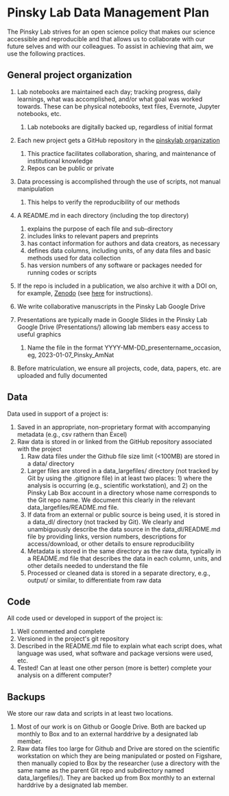 # Pinsky Lab Data Management Plan

The Pinsky Lab strives for an open science policy that makes our science accessible and reproducible and that allows us to collaborate with our future selves and with our colleagues. To assist in achieving that aim, we use the following practices.


## General project organization

1. Lab notebooks are maintained each day; tracking progress, daily learnings, what was accomplished, and/or what goal was worked towards. These can be physical notebooks, text files, Evernote, Jupyter notebooks, etc.
   1. Lab notebooks are digitally backed up, regardless of initial format

1. Each new project gets a GitHub repository in the [pinskylab organization](https://github.com/pinskylab)
   1. This practice facilitates collaboration, sharing, and maintenance of institutional knowledge
   1. Repos can be public or private
1. Data processing is accomplished through the use of scripts, not manual manipulation
   1. This helps to verify the reproducibility of our methods
1. A README.md in each directory (including the top directory) 
   1. explains the purpose of each file and sub-directory
   1. includes links to relevant papers and preprints
   1. has contact information for authors and data creators, as necessary
   1. defines data columns, including units, of any data files and basic methods used for data collection
   1. has version numbers of any software or packages needed for running codes or scripts
1. If the repo is included in a publication, we also archive it with a DOI on, for example, [Zenodo](https://www.zenodo.org) (see [here](https://github.com/pinskylab/pinskylab_methods/blob/master/cookbook.md#archiving-a-git-repo-with-zenodo-for-a-publication) for instructions).
1. We write collaborative manuscripts in the Pinsky Lab Google Drive
1. Presentations are typically made in Google Slides in the Pinsky Lab Google Drive (Presentations/) allowing lab members easy access to useful graphics
   1. Name the file in the format YYYY-MM-DD_presentername_occasion, eg, 2023-01-07_Pinsky_AmNat
1. Before matriculation, we ensure all projects, code, data, papers, etc. are uploaded and fully documented

## Data
Data used in support of a project is:

1. Saved in an appropriate, non-proprietary format with accompanying metadata (e.g., csv rathern than Excel)
1. Raw data is stored in or linked from the GitHub repository associated with the project
   1. Raw data files under the Github file size limit (<100MB) are stored in a data/ directory
   1. Larger files are stored in a data_largefiles/ directory (not tracked by Git by using the .gitignore file) in at least two places: 1) where the analysis is occurring (e.g., scientific workstation), and 2) on the Pinsky Lab Box account in a directory whose name corresponds to the Git repo name. We document this clearly in the relevant data_largefiles/README.md file.
   1. If data from an external or public source is being used, it is stored in a data_dl/ directory (not tracked by Git). We clearly and unambiguously describe the data source in the data_dl/README.md file by providing links, version numbers, descriptions for access/download, or other details to ensure reproducibility
   1. Metadata is stored in the same directory as the raw data, typically in a README.md file that describes the data in each column, units, and other details needed to understand the file
   1. Processed or cleaned data is stored in a separate directory, e.g., output/ or similar, to differentiate from raw data


## Code
All code used or developed in support of the project is:

1. Well commented and complete
1. Versioned in the project's git repository
1. Described in the README.md file to explain what each script does, what language was used, what software and package versions were used, etc.
1. Tested! Can at least one other person (more is better) complete your analysis on a different computer?

## Backups
We store our raw data and scripts in at least two locations.

1. Most of our work is on Github or Google Drive. Both are backed up monthly to Box and to an external harddrive by a designated lab member.
1. Raw data files too large for Github and Drive are stored on the scientific workstation on which they are being manipulated or posted on Figshare, then manually copied to Box by the researcher (use a directory with the same name as the parent Git repo and subdirectory named data_largefiles/). They are backed up from Box monthly to an external harddrive by a designated lab member.

